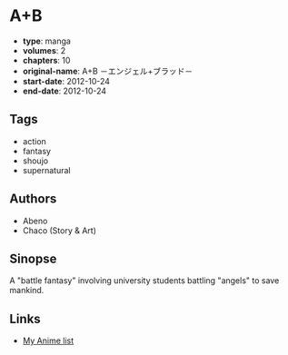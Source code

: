 # A+B

-   **type**: manga
-   **volumes**: 2
-   **chapters**: 10
-   **original-name**: A+B －エンジェル+ブラッド－
-   **start-date**: 2012-10-24
-   **end-date**: 2012-10-24

## Tags

-   action
-   fantasy
-   shoujo
-   supernatural

## Authors

-   Abeno
-   Chaco (Story & Art)

## Sinopse

A "battle fantasy" involving university students battling "angels" to save mankind.

## Links

-   [My Anime list](https://myanimelist.net/manga/54155/A_B)
